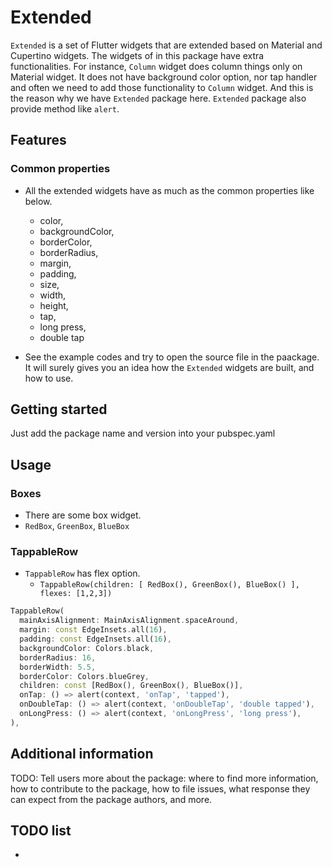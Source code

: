 # Extended

`Extended` is a set of Flutter widgets that are extended based on Material and Cupertino widgets. The widgets of in this package have extra functionalities.
For instance, `Column` widget does column things only on Material widget. It does not have background color option, nor tap handler and often we need to add those functionality to `Column` widget. And this is the reason why we have `Extended` package here. `Extended` package also provide method like `alert`.




## Features

### Common properties

- All the extended widgets have as much as the common properties like below.
    - color, 
    - backgroundColor,
    - borderColor,
    - borderRadius,
    - margin,
    - padding,
    - size,
    - width,
    - height,
    - tap, 
    - long press,
    - double tap
    

- See the example codes and try to open the source file in the paackage. It will surely gives you an idea how the `Extended` widgets are built, and how to use.

## Getting started

Just add the package name and version into your pubspec.yaml

## Usage

### Boxes

- There are some box widget.
- `RedBox`, `GreenBox`, `BlueBox`

### TappableRow

- `TappableRow` has flex option.
  - `TappableRow(children: [ RedBox(), GreenBox(), BlueBox() ], flexes: [1,2,3])`


```dart
TappableRow(
  mainAxisAlignment: MainAxisAlignment.spaceAround,
  margin: const EdgeInsets.all(16),
  padding: const EdgeInsets.all(16),
  backgroundColor: Colors.black,
  borderRadius: 16,
  borderWidth: 5.5,
  borderColor: Colors.blueGrey,
  children: const [RedBox(), GreenBox(), BlueBox()],
  onTap: () => alert(context, 'onTap', 'tapped'),
  onDoubleTap: () => alert(context, 'onDoubleTap', 'double tapped'),
  onLongPress: () => alert(context, 'onLongPress', 'long press'),
),
```

## Additional information

TODO: Tell users more about the package: where to find more information, how to 
contribute to the package, how to file issues, what response they can expect 
from the package authors, and more.


## TODO list


- 